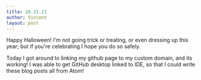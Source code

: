 ```yaml
---
title: 10.31.21
author: Vincent
layout: post
---
```


Happy Halloween!
I'm not going trick or treating, or even dressing up this year; but if you're celebrating I hope you do so safely.

Today I got around to linking my github page to my custom domain, and its working!
I was able to get GitHub desktop linked to IDE, so that I could write these blog posts all from Atom!
